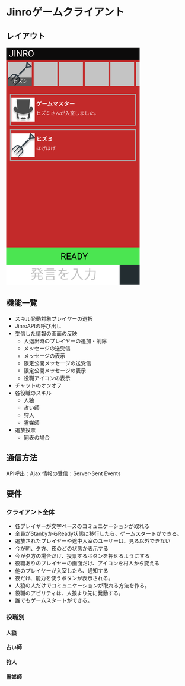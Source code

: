 # Jinroゲームクライアント

## レイアウト

![layout](2019-07-26-14-16-09.png)

## 機能一覧

- スキル発動対象プレイヤーの選択
- JinroAPIの呼び出し
- 受信した情報の画面の反映
  - 入退出時のプレイヤーの追加・削除
  - メッセージの送受信
  - メッセージの表示
  - 限定公開メッセージの送受信
  - 限定公開メッセージの表示
  - 役職アイコンの表示
- チャットのオンオフ
- 各役職のスキル
  - 人狼
  - 占い師
  - 狩人
  - 霊媒師
- 追放投票
  - 同表の場合

## 通信方法

API呼出：Ajax
情報の受信：Server-Sent Events

## 要件

### クライアント全体

- 各プレイヤーが文字ベースのコミュニケーションが取れる
- 全員がStanbyからReady状態に移行したら、ゲームスタートができる。
- 追放されたプレイヤーや途中入室のユーザーは、見る以外できない
- 今が朝、夕方、夜のどの状態か表示する
- 今が夕方の場合だけ、投票するボタンを押せるようにする
- 役職ありのプレイヤーの画面だけ、アイコンを村人から変える
- 他のプレイヤーが入室したら、通知する
- 夜だけ、能力を使うボタンが表示される。
- 人狼の人だけでコミュニケーションが取れる方法を作る。
- 役職のアビリティは、人狼より先に発動する。
- 誰でもゲームスタートができる。

### 役職別

#### 人狼

#### 占い師

#### 狩人

#### 霊媒師
